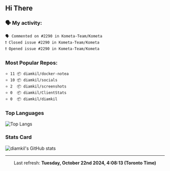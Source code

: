 ## Hi There

### 🗣 My activity:

```
🗣 Commented on #2290 in Kometa-Team/Kometa
❗️ Closed issue #2290 in Kometa-Team/Kometa
❗️ Opened issue #2290 in Kometa-Team/Kometa
```

### Most Popular Repos:

```
⭐️ 11 📦 diamkil/docker-notea
⭐️ 10 📦 diamkil/socials
⭐️ 2  📦 diamkil/screenshots
⭐️ 0  📦 diamkil/ClientStats
⭐️ 0  📦 diamkil/diamkil
```

### Top Languages

![Top Langs](https://github-readme-stats.vercel.app/api/top-langs/?username=diamkil&layout=compact&langs_count=10)

### Stats Card

![diamkil's GitHub stats](https://github-readme-stats.vercel.app/api?username=diamkil&count_private=true&show_icons=true)

---

<p align="center">
  Last refresh: 
  <b>Tuesday, October 22nd 2024, 4:08:13 (Toronto Time)</b>
</p>
